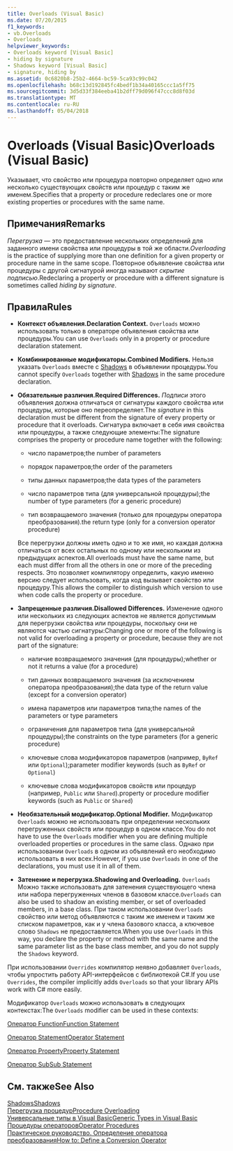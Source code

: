 ```yaml
---
title: Overloads (Visual Basic)
ms.date: 07/20/2015
f1_keywords:
- vb.Overloads
- Overloads
helpviewer_keywords:
- Overloads keyword [Visual Basic]
- hiding by signature
- Shadows keyword [Visual Basic]
- signature, hiding by
ms.assetid: 0c6820b8-25b2-4664-bc59-5ca93c99c042
ms.openlocfilehash: b68c13d192845fc4bedf1b34a40165ccc1a5ff75
ms.sourcegitcommit: 3d5d33f384eeba41b2dff79d096f47ccc8d8f03d
ms.translationtype: MT
ms.contentlocale: ru-RU
ms.lasthandoff: 05/04/2018
---
```

# <a name="overloads-visual-basic"></a><span data-ttu-id="bf282-102">Overloads (Visual Basic)</span><span class="sxs-lookup"><span data-stu-id="bf282-102">Overloads (Visual Basic)</span></span>
<span data-ttu-id="bf282-103">Указывает, что свойство или процедура повторно определяет одно или несколько существующих свойств или процедур с таким же именем.</span><span class="sxs-lookup"><span data-stu-id="bf282-103">Specifies that a property or procedure redeclares one or more existing properties or procedures with the same name.</span></span>  
  
## <a name="remarks"></a><span data-ttu-id="bf282-104">Примечания</span><span class="sxs-lookup"><span data-stu-id="bf282-104">Remarks</span></span>  
 <span data-ttu-id="bf282-105">*Перегрузка* — это предоставление нескольких определений для заданного имени свойства или процедуры в той же области.</span><span class="sxs-lookup"><span data-stu-id="bf282-105">*Overloading* is the practice of supplying more than one definition for a given property or procedure name in the same scope.</span></span> <span data-ttu-id="bf282-106">Повторное объявление свойства или процедуры с другой сигнатурой иногда называют *скрытие подписью*.</span><span class="sxs-lookup"><span data-stu-id="bf282-106">Redeclaring a property or procedure with a different signature is sometimes called *hiding by signature*.</span></span>  
  
## <a name="rules"></a><span data-ttu-id="bf282-107">Правила</span><span class="sxs-lookup"><span data-stu-id="bf282-107">Rules</span></span>  
  
-   <span data-ttu-id="bf282-108">**Контекст объявления.**</span><span class="sxs-lookup"><span data-stu-id="bf282-108">**Declaration Context.**</span></span> <span data-ttu-id="bf282-109">`Overloads` можно использовать только в операторе объявления свойства или процедуры.</span><span class="sxs-lookup"><span data-stu-id="bf282-109">You can use `Overloads` only in a property or procedure declaration statement.</span></span>  
  
-   <span data-ttu-id="bf282-110">**Комбинированные модификаторы.**</span><span class="sxs-lookup"><span data-stu-id="bf282-110">**Combined Modifiers.**</span></span> <span data-ttu-id="bf282-111">Нельзя указать `Overloads` вместе с [Shadows](../../../visual-basic/language-reference/modifiers/shadows.md) в объявлении процедуры.</span><span class="sxs-lookup"><span data-stu-id="bf282-111">You cannot specify `Overloads` together with [Shadows](../../../visual-basic/language-reference/modifiers/shadows.md) in the same procedure declaration.</span></span>  
  
-   <span data-ttu-id="bf282-112">**Обязательные различия.**</span><span class="sxs-lookup"><span data-stu-id="bf282-112">**Required Differences.**</span></span> <span data-ttu-id="bf282-113">*Подписи* этого объявления должна отличаться от сигнатуры каждого свойства или процедуры, которые оно переопределяет.</span><span class="sxs-lookup"><span data-stu-id="bf282-113">The *signature* in this declaration must be different from the signature of every property or procedure that it overloads.</span></span> <span data-ttu-id="bf282-114">Сигнатура включает в себя имя свойства или процедуры, а также следующие элементы:</span><span class="sxs-lookup"><span data-stu-id="bf282-114">The signature comprises the property or procedure name together with the following:</span></span>  
  
    -   <span data-ttu-id="bf282-115">число параметров;</span><span class="sxs-lookup"><span data-stu-id="bf282-115">the number of parameters</span></span>  
  
    -   <span data-ttu-id="bf282-116">порядок параметров;</span><span class="sxs-lookup"><span data-stu-id="bf282-116">the order of the parameters</span></span>  
  
    -   <span data-ttu-id="bf282-117">типы данных параметров;</span><span class="sxs-lookup"><span data-stu-id="bf282-117">the data types of the parameters</span></span>  
  
    -   <span data-ttu-id="bf282-118">число параметров типа (для универсальной процедуры);</span><span class="sxs-lookup"><span data-stu-id="bf282-118">the number of type parameters (for a generic procedure)</span></span>  
  
    -   <span data-ttu-id="bf282-119">тип возвращаемого значения (только для процедуры оператора преобразования).</span><span class="sxs-lookup"><span data-stu-id="bf282-119">the return type (only for a conversion operator procedure)</span></span>  
  
     <span data-ttu-id="bf282-120">Все перегрузки должны иметь одно и то же имя, но каждая должна отличаться от всех остальных по одному или нескольким из предыдущих аспектов.</span><span class="sxs-lookup"><span data-stu-id="bf282-120">All overloads must have the same name, but each must differ from all the others in one or more of the preceding respects.</span></span> <span data-ttu-id="bf282-121">Это позволяет компилятору определить, какую именно версию следует использовать, когда код вызывает свойство или процедуру.</span><span class="sxs-lookup"><span data-stu-id="bf282-121">This allows the compiler to distinguish which version to use when code calls the property or procedure.</span></span>  
  
-   <span data-ttu-id="bf282-122">**Запрещенные различия.**</span><span class="sxs-lookup"><span data-stu-id="bf282-122">**Disallowed Differences.**</span></span> <span data-ttu-id="bf282-123">Изменение одного или нескольких из следующих аспектов не является допустимым для перегрузки свойства или процедуры, поскольку они не являются частью сигнатуры:</span><span class="sxs-lookup"><span data-stu-id="bf282-123">Changing one or more of the following is not valid for overloading a property or procedure, because they are not part of the signature:</span></span>  
  
    -   <span data-ttu-id="bf282-124">наличие возвращаемого значения (для процедуры);</span><span class="sxs-lookup"><span data-stu-id="bf282-124">whether or not it returns a value (for a procedure)</span></span>  
  
    -   <span data-ttu-id="bf282-125">тип данных возвращаемого значения (за исключением оператора преобразования);</span><span class="sxs-lookup"><span data-stu-id="bf282-125">the data type of the return value (except for a conversion operator)</span></span>  
  
    -   <span data-ttu-id="bf282-126">имена параметров или параметров типа;</span><span class="sxs-lookup"><span data-stu-id="bf282-126">the names of the parameters or type parameters</span></span>  
  
    -   <span data-ttu-id="bf282-127">ограничения для параметров типа (для универсальной процедуры);</span><span class="sxs-lookup"><span data-stu-id="bf282-127">the constraints on the type parameters (for a generic procedure)</span></span>  
  
    -   <span data-ttu-id="bf282-128">ключевые слова модификаторов параметров (например, `ByRef` или `Optional`);</span><span class="sxs-lookup"><span data-stu-id="bf282-128">parameter modifier keywords (such as `ByRef` or `Optional`)</span></span>  
  
    -   <span data-ttu-id="bf282-129">ключевые слова модификаторов свойств или процедур (например, `Public` или `Shared`).</span><span class="sxs-lookup"><span data-stu-id="bf282-129">property or procedure modifier keywords (such as `Public` or `Shared`)</span></span>  
  
-   <span data-ttu-id="bf282-130">**Необязательный модификатор.**</span><span class="sxs-lookup"><span data-stu-id="bf282-130">**Optional Modifier.**</span></span> <span data-ttu-id="bf282-131">Модификатор `Overloads` можно не использовать при определении нескольких перегруженных свойств или процедур в одном классе.</span><span class="sxs-lookup"><span data-stu-id="bf282-131">You do not have to use the `Overloads` modifier when you are defining multiple overloaded properties or procedures in the same class.</span></span> <span data-ttu-id="bf282-132">Однако при использовании `Overloads` в одном из объявлений его необходимо использовать в них всех.</span><span class="sxs-lookup"><span data-stu-id="bf282-132">However, if you use `Overloads` in one of the declarations, you must use it in all of them.</span></span>  
  
-   <span data-ttu-id="bf282-133">**Затенение и перегрузка.**</span><span class="sxs-lookup"><span data-stu-id="bf282-133">**Shadowing and Overloading.**</span></span> <span data-ttu-id="bf282-134">`Overloads` Можно также использовать для затенения существующего члена или набора перегруженных членов в базовом классе.</span><span class="sxs-lookup"><span data-stu-id="bf282-134">`Overloads` can also be used to shadow an existing member, or set of overloaded members, in a base class.</span></span> <span data-ttu-id="bf282-135">При таком использовании `Overloads` свойство или метод объявляются с таким же именем и таким же списком параметров, как и у члена базового класса, а ключевое слово `Shadows` не предоставляется.</span><span class="sxs-lookup"><span data-stu-id="bf282-135">When you use `Overloads` in this way, you declare the property or method with the same name and the same parameter list as the base class member, and you do not supply the `Shadows` keyword.</span></span>  
  
 <span data-ttu-id="bf282-136">При использовании `Overrides` компилятор неявно добавляет `Overloads`, чтобы упростить работу API-интерфейсов с библиотекой C#.</span><span class="sxs-lookup"><span data-stu-id="bf282-136">If you use `Overrides`, the compiler implicitly adds `Overloads` so that your library APIs work with C# more easily.</span></span>  
  
 <span data-ttu-id="bf282-137">Модификатор `Overloads` можно использовать в следующих контекстах:</span><span class="sxs-lookup"><span data-stu-id="bf282-137">The `Overloads` modifier can be used in these contexts:</span></span>  
  
 [<span data-ttu-id="bf282-138">Оператор Function</span><span class="sxs-lookup"><span data-stu-id="bf282-138">Function Statement</span></span>](../../../visual-basic/language-reference/statements/function-statement.md)  
  
 [<span data-ttu-id="bf282-139">Оператор Statement</span><span class="sxs-lookup"><span data-stu-id="bf282-139">Operator Statement</span></span>](../../../visual-basic/language-reference/statements/operator-statement.md)  
  
 [<span data-ttu-id="bf282-140">Оператор Property</span><span class="sxs-lookup"><span data-stu-id="bf282-140">Property Statement</span></span>](../../../visual-basic/language-reference/statements/property-statement.md)  
  
 [<span data-ttu-id="bf282-141">Оператор Sub</span><span class="sxs-lookup"><span data-stu-id="bf282-141">Sub Statement</span></span>](../../../visual-basic/language-reference/statements/sub-statement.md)  
  
## <a name="see-also"></a><span data-ttu-id="bf282-142">См. также</span><span class="sxs-lookup"><span data-stu-id="bf282-142">See Also</span></span>  
 [<span data-ttu-id="bf282-143">Shadows</span><span class="sxs-lookup"><span data-stu-id="bf282-143">Shadows</span></span>](../../../visual-basic/language-reference/modifiers/shadows.md)  
 [<span data-ttu-id="bf282-144">Перегрузка процедур</span><span class="sxs-lookup"><span data-stu-id="bf282-144">Procedure Overloading</span></span>](../../../visual-basic/programming-guide/language-features/procedures/procedure-overloading.md)  
 [<span data-ttu-id="bf282-145">Универсальные типы в Visual Basic</span><span class="sxs-lookup"><span data-stu-id="bf282-145">Generic Types in Visual Basic</span></span>](../../../visual-basic/programming-guide/language-features/data-types/generic-types.md)  
 [<span data-ttu-id="bf282-146">Процедуры операторов</span><span class="sxs-lookup"><span data-stu-id="bf282-146">Operator Procedures</span></span>](../../../visual-basic/programming-guide/language-features/procedures/operator-procedures.md)  
 [<span data-ttu-id="bf282-147">Практическое руководство. Определение оператора преобразования</span><span class="sxs-lookup"><span data-stu-id="bf282-147">How to: Define a Conversion Operator</span></span>](../../../visual-basic/programming-guide/language-features/procedures/how-to-define-a-conversion-operator.md)
